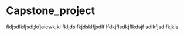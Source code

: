 # Capstone_project

fkljsdlkfjsdl;kfjoiewk;kl
fkljdslfkjdsklfjsdlf
lfdkjflsdkjflkdsjf
sdlkfjsdlfkjkls
